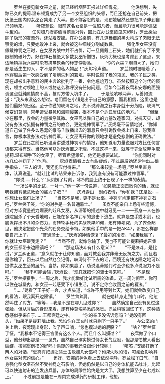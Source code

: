 　　罗兰在接见新女巫之前，就已经听塔萨汇报过详细情况。
　　他没想到，失踪已久的提莉.温布顿竟成为了另一个女巫组织的头领，而且还抢在自己前头，把灰堡王国内的女巫召集走了大半。更不能容忍的是，现在她居然还想把爪子伸到自己领地来。
　　听夜莺说，眼前这名女巫是一位超凡者，而且能力很可能是偏战斗型的。
　　任何超凡者都值得慎重对待，因此在办公室接见灰烬时，罗兰身边除了隐形的夜莺外，还站着安娜。在办公桌前，有几道极细的黑火构成了肉眼无法察觉的墙，只要她敢冲上来，就会被这些细线分割成数段。
　　强化型女巫没有佩戴神罚之石时，在女巫内战中并不占优，可一旦佩戴上石头，她们就拥有了不受限制的破坏力。好在神石被绝大多数女巫所憎恨，灰烬大概也是考虑到了这点，来边陲镇拉拢女巫时没有携带教会的标志性物品。
　　“你的女巫？别自大了，她们都是活生生的人，才不是你的私人物品！”灰烬冷声道。
　　罗兰顿时被噎着了，他穿越后第一次感受到了嘴炮失利的窘境。平时说惯了我的领民、我的子民之类，现在却被出乎意料的民主言论批判了一番，令他尴尬万分。虽然按照这个时代的惯例，领主对领地上的人或物这么称呼没有任何问题，但如今当着夜莺和安娜的面强调这点就纯属情商不高，被对方带入坑中了。
　　于是他咳嗽两声，从善如流道：“我从来没这么想过。她们留在小镇是出于自己的意愿，而我相信，这里也是她们最好的归宿。至于你说的峡湾之地，先不说跨海之行本身就十分危险，峡湾气候变幻莫测，常年遭受暴风和海啸侵袭，根本不是个适宜居住的地方。”
　　“但至少在那里，教会的力量微乎其微。女巫可以靠自己的力量改造家园，对抗天灾，却没有办法对抗拥有神罚之石的教会，更别提神罚军了。”灰烬毫不留情地说，“你知道自己做了件多么愚蠢的事吗？散播出去的消息只会引诱教会找上门来，恕我直言，你根本没办法对抗神罚军，让女巫离开你的领地才是避免悲剧的正确做法。”
　　罗兰在此之前已听温蒂讲述过神罚军的情报，他知道用力量说服对方比任何言语都来得有效。当然他可以对灰烬置之不理，不过这样一来，就等于完全放弃争取提莉.温布顿手下的女巫了。尽管希望渺茫，他还是想要试试。
　　“你能同时对抗几位神罚军？”他问。
　　灰烬表情看上去有些疑惑，不过最后她还是伸出三根手指头，“三人的话，我还能应付得来。”
　　“那么来较量一场吧，”罗兰坐直身体，认真说道，“就让比试的结果来告诉你，我到底有没有可能赢过神罚军。”
　　“你说……什么？”灰烬愣了片刻，冰冷的脸上终于出现了不一样的表情。
　　“一场公平的比试，一对一。”他一字一句说道，“如果能正面击败你的话，就证明我拥有抵抗教会的能力了吧？”
　　灰烬露出一副的表情，“你和我？还是说……你想让女巫们上场？”
　　“当然不是我，更不是女巫，神罚军肯定都有神罚之石吧，”罗兰笑了笑，“你的对手是一名普通骑士。”
　　虽然不能亲自上场有些遗憾，但对方毕竟是战力爆表的超凡女巫，从温蒂的描述中就可见一二——孤身一人在修道院里杀了个天昏地暗，还能在多名神罚军的追击下逃生。就算是空手或木剑，也能发挥出不凡的杀伤力。而转轮手枪的实战效果如何，还有待考究。为了安全起见，他决定把这个光荣的任务交给卡特。如果他手中的是一把AK47，那怎么样都要自己上了。
　　“普通骑士……”灰烬的神情恢复了最初的冷漠，“如果我赢了，你就让女巫跟我走？”
　　“当然不行，就像你输了，我也不可能让提莉把她召集的女巫都带来边陲镇吧？”
　　“那这场决斗有什么意义？”
　　“不是决斗，是比试，”罗兰纠正道，“意义就在于让你知道，面对教会我并非毫无反抗之力。而且若是你输了，回去以后自然也会记得，峡湾待不下去的话，西境还有块边陲之地可以提供女巫生活的居所。当然，你如果赢了，劝说温蒂她们时至少也多点说服力不是吗。”
　　“我不可能会输，”灰烬说，“现在就把你的骑士叫来吧。”
　　“不是现在，”罗兰摆摆手，“一周之后，我才能做好比试所需的准备。这一周时间里，你可以住在城堡内，和女巫一起感受下小镇生活，说不定你会收回之前的看法。”
　　“……”她看了王子好一会，才点头道，“或许不用等到七天，她们就会改变自己的看法，跟我离开边陲镇。”
　　罗兰耸耸肩。
　　就在她转身走到门口时，他忽然叫住了对方，“等等……我是不是在哪儿见过你？”
　　虽然确定自己没有见过这张脸，但从背后的身形来看，却有种莫名熟悉的感觉。罗兰稍微回忆了下，这种熟悉感似乎来自于……王都宫廷之中。
　　“你的亲卫没告诉您吗？”她没有回头，“如果不是提莉阻止我，恐怕你在王宫时就只剩下一只手了。”
　　办公室的门关上后，夜莺现出身形，吹了声口哨，“您也摸过她的屁股？”
　　“啥？”罗兰怔了怔，“我根本不记得王宫里有这么个人。而且什么叫摸过？”
　　夜莺做了个口型，他分辨出那是——见鬼，虽然自己确实摸过侍女长的屁股，但那是怕被人看出破绽，按照惯例摸的好吗！偷窥的事我还没跟你计较呢！
　　“咳咳，”安娜打断了两人的对话，“您真有把握让骑士击败超凡女巫吗？如果失败的话，可能会影响其他女巫对您的信心。”
　　还好，安娜的神色看上去依然平静，罗兰松了口气，“自身强化型女巫虽然不受神罚之石影响，但她仍然是以自己的身体机能去战斗，比起可以快速射击的连发热兵器，身体的局限性始终是太大了。我想胜算至少在七成以上。”
　　不过前提是能在一周内完成弹药的研制工作，他想。